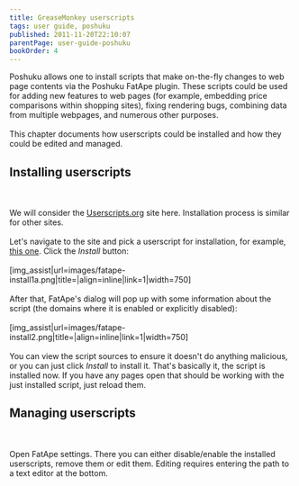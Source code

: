 ```yaml
---
title: GreaseMonkey userscripts
tags: user guide, poshuku
published: 2011-11-20T22:10:07
parentPage: user-guide-poshuku
bookOrder: 4
---
```


Poshuku allows one to install scripts that make on-the-fly changes to
web page contents via the Poshuku FatApe plugin. These scripts could be
used for adding new features to web pages (for example, embedding price
comparisons within shopping sites), fixing rendering bugs, combining
data from multiple webpages, and numerous other purposes.\
\
This chapter documents how userscripts could be installed and how they
could be edited and managed.

Installing userscripts
----------------------

\
\
We will consider the [Userscripts.org](http://userscripts.org) site
here. Installation process is similar for other sites.\
\
Let's navigate to the site and pick a userscript for installation, for
example, [this one](http://userscripts.org/scripts/show/86674). Click
the *Install* button:\
\
\[img\_assist|url=images/fatape-install1a.png|title=|align=inline|link=1|width=750\]\
\
After that, FatApe's dialog will pop up with some information about the
script (the domains where it is enabled or explicitly disabled):\
\
\[img\_assist|url=images/fatape-install2.png|title=|align=inline|link=1|width=750\]\
\
You can view the script sources to ensure it doesn't do anything
malicious, or you can just click *Install* to install it. That's
basically it, the script is installed now. If you have any pages open
that should be working with the just installed script, just reload them.

Managing userscripts
--------------------

\
\
Open FatApe settings. There you can either disable/enable the installed
userscripts, remove them or edit them. Editing requires entering the
path to a text editor at the bottom.
